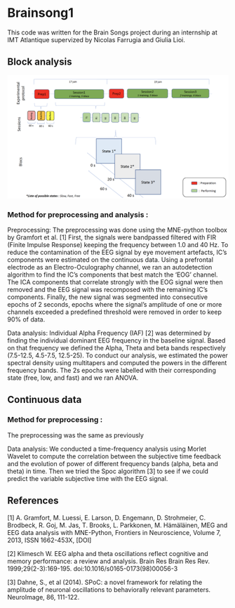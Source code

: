# Brainsong1

This code was written for the Brain Songs project during an internship at IMT Atlantique supervized by Nicolas Farrugia and Giulia Lioi. 


## Block analysis 

![alt text](https://github.com/alixlam/Brainsongs1/blob/master/block_data/experimental_protocol.png)

### Method for preprocessing and analysis :
Preprocessing:
The preprocessing was done using the MNE-python toolbox by Gramfort et al. [1]
First, the signals were bandpassed filtered with FIR (Finite Impulse Response) keeping the frequency between 1.0 and 40 Hz.
To reduce the contamination of the EEG signal by eye movement artefacts, IC’s components were estimated on the continuous data. 
Using a prefrontal electrode as an Electro-Oculography channel, we ran an autodetection algorithm to find the IC’s components that best match the ‘EOG’ channel. The ICA components that correlate strongly with the EOG signal were then removed and the EEG signal was recomposed with the remaining IC’s components.
Finally, the new signal was segmented into consecutive epochs of 2 seconds, epochs where the signal’s amplitude of one or more channels exceeded a predefined threshold were removed in order to keep 90% of data. 

Data analysis:
Individual Alpha Frequency (IAF) [2] was determined by finding the individual dominant EEG frequency in the baseline signal. Based on that frequency we defined the Alpha, Theta and beta bands respectively (7.5-12.5, 4.5-7.5, 12.5-25).
To conduct our analysis, we estimated the power spectral density using multitapers and computed the powers in the different frequency bands. The 2s epochs were labelled with their corresponding state (free, low, and fast) and we ran ANOVA. 

## Continuous data

### Method for preprocessing : 
The preprocessing was the same as previously

Data analysis:
We conducted a time-frequency analysis using Morlet Wavelet to compute the correlation between the subjective time feedback and the evolution of power of different frequency bands (alpha, beta and theta) in time.
Then we tried the Spoc algorithm [3] to see if we could predict the variable subjective time with the EEG signal. 

## References
[1] A. Gramfort, M. Luessi, E. Larson, D. Engemann, D. Strohmeier, C. Brodbeck, R. Goj, M. Jas, T. Brooks, L. Parkkonen, M. Hämäläinen, MEG and EEG data analysis with MNE-Python, Frontiers in Neuroscience, Volume 7, 2013, ISSN 1662-453X, [DOI]


[2] Klimesch W. EEG alpha and theta oscillations reflect cognitive and memory performance: a review and analysis. Brain Res Brain Res Rev. 1999;29(2-3):169-195. doi:10.1016/s0165-0173(98)00056-3

[3] Dahne, S., et al (2014). SPoC: a novel framework for relating the amplitude of neuronal oscillations to behaviorally relevant parameters. NeuroImage, 86, 111-122.

